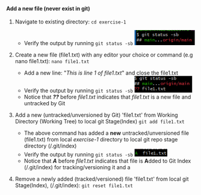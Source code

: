 #### Add a new file (never exist in git)
1. Navigate to existing directory: `cd exercise-1`
   -   Verify the output by running `git status -sb` ![img_5.png](img_5.png)
2. Create a new file (file1.txt) with any editor your choice or command (e.g nano file1.txt):
   `nano file1.txt`
   - Add a new line: "_This is line 1 of file1.txt_" and close the file1.txt 
   - Verify the output by running `git status -sb` ![img_6.png](img_6.png)
   - Notice that **_??_** before _file1.txt_ indicates that _file1.txt_ is a new file and untracked by Git
3. Add a new (untracked/unversioned by Git) 'file1.txt' from Working Directory (Working Tree) to local git Stage(Index)
   `git add file1.txt`
   
   - The above command has added a **new** untracked/unversioned file (file1.txt) from local _exercise-1_ directory to local git repo stage directory (<project-root-dir>/.git/index)
   - Verify the output by running `git status -sb` ![img_4.png](img_4.png)
   - Notice that **_A_** before _file1.txt_ indicates that file is **A**dded to Git Index (<project-root-dir>/.git/index) for tracking/versioning it and a

4. Remove a newly added (tracked/versioned) file 'file1.txt' from local git Stage(Index), (<project-root-dir>/.git/index): `git reset file1.txt`

    